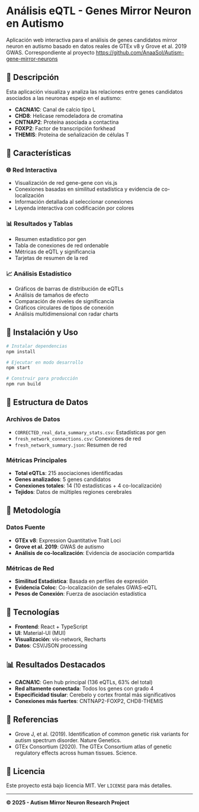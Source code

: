 # Análisis eQTL - Genes Mirror Neuron en Autismo

Aplicación web interactiva para el análisis de genes candidatos mirror neuron en autismo basado en datos reales de GTEx v8 y Grove et al. 2019 GWAS.
Correspondiente al proyecto https://github.com/AnaaSol/Autism-gene-mirror-neurons

## 🧬 Descripción

Esta aplicación visualiza y analiza las relaciones entre genes candidatos asociados a las neuronas espejo en el autismo:

- **CACNA1C**: Canal de calcio tipo L
- **CHD8**: Helicase remodeladora de cromatina  
- **CNTNAP2**: Proteína asociada a contactina
- **FOXP2**: Factor de transcripción forkhead
- **THEMIS**: Proteína de señalización de células T

## 🔬 Características

### 🌐 Red Interactiva
- Visualización de red gene-gene con vis.js
- Conexiones basadas en similitud estadística y evidencia de co-localización
- Información detallada al seleccionar conexiones
- Leyenda interactiva con codificación por colores

### 📊 Resultados y Tablas
- Resumen estadístico por gen
- Tabla de conexiones de red ordenable
- Métricas de eQTL y significancia
- Tarjetas de resumen de la red

### 📈 Análisis Estadístico
- Gráficos de barras de distribución de eQTLs
- Análisis de tamaños de efecto
- Comparación de niveles de significancia
- Gráficos circulares de tipos de conexión
- Análisis multidimensional con radar charts

## 🚀 Instalación y Uso

```bash
# Instalar dependencias
npm install

# Ejecutar en modo desarrollo
npm start

# Construir para producción
npm run build
```

## 📁 Estructura de Datos

### Archivos de Datos
- `CORRECTED_real_data_summary_stats.csv`: Estadísticas por gen
- `fresh_network_connections.csv`: Conexiones de red
- `fresh_network_summary.json`: Resumen de red

### Métricas Principales
- **Total eQTLs**: 215 asociaciones identificadas
- **Genes analizados**: 5 genes candidatos
- **Conexiones totales**: 14 (10 estadísticas + 4 co-localización)
- **Tejidos**: Datos de múltiples regiones cerebrales

## 🔬 Metodología

### Datos Fuente
- **GTEx v8**: Expression Quantitative Trait Loci
- **Grove et al. 2019**: GWAS de autismo
- **Análisis de co-localización**: Evidencia de asociación compartida

### Métricas de Red
- **Similitud Estadística**: Basada en perfiles de expresión
- **Evidencia Coloc**: Co-localización de señales GWAS-eQTL
- **Pesos de Conexión**: Fuerza de asociación estadística

## 🎨 Tecnologías

- **Frontend**: React + TypeScript
- **UI**: Material-UI (MUI)
- **Visualización**: vis-network, Recharts
- **Datos**: CSV/JSON processing

## 📊 Resultados Destacados

- **CACNA1C**: Gen hub principal (136 eQTLs, 63% del total)
- **Red altamente conectada**: Todos los genes con grado 4
- **Especificidad tisular**: Cerebelo y cortex frontal más significativos
- **Conexiones más fuertes**: CNTNAP2-FOXP2, CHD8-THEMIS

## 🔗 Referencias

- Grove J, et al. (2019). Identification of common genetic risk variants for autism spectrum disorder. Nature Genetics.
- GTEx Consortium (2020). The GTEx Consortium atlas of genetic regulatory effects across human tissues. Science.

## 📄 Licencia

Este proyecto está bajo licencia MIT. Ver `LICENSE` para más detalles.

---

**© 2025 - Autism Mirror Neuron Research Project**

